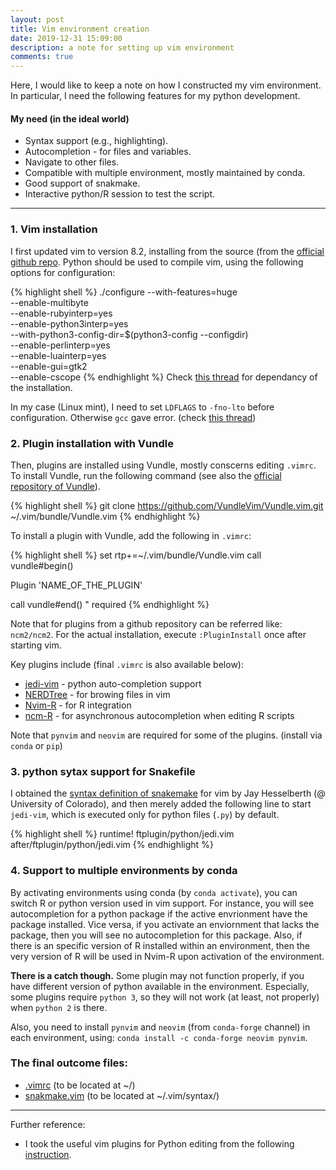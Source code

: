 ```yaml
---
layout: post
title: Vim environment creation
date: 2019-12-31 15:09:00
description: a note for setting up vim environment
comments: true
---
```



Here, I would like to keep a note on how I constructed my vim environment.
In particular, I need the following features for my python development.


#### My need (in the ideal world)
<ul>
    <li> Syntax support (e.g., highlighting). </li>
    <li> Autocompletion - for files and variables. </li>
    <li> Navigate to other files.</li>
    <li> Compatible with multiple environment, mostly maintained by conda.</li>
    <li> Good support of snakmake.</li>
    <li> Interactive python/R session to test the script.</li>
</ul>


<hr>

<h3> 1. Vim installation </h3>

I first updated vim to version 8.2, installing from the source (from the <a href="https://github.com/vim/vim">official github repo</a>.
Python should be used to compile vim, using the following options for configuration:

{% highlight shell %}
./configure --with-features=huge \
            --enable-multibyte \
            --enable-rubyinterp=yes \
            --enable-python3interp=yes \
            --with-python3-config-dir=$(python3-config --configdir) \
            --enable-perlinterp=yes \
            --enable-luainterp=yes \
            --enable-gui=gtk2 \
            --enable-cscope
{% endhighlight %}
Check <a href="https://github.com/ycm-core/YouCompleteMe/wiki/Building-Vim-from-source">this thread</a> for dependancy of the installation.

In my case (Linux mint), I need to set `LDFLAGS` to `-fno-lto` before configuration.
Otherwise `gcc` gave error. (check <a href="https://github.com/halide/Halide/issues/2713">this thread</a>)


<h3> 2. Plugin installation with Vundle </h3>

Then, plugins are installed using Vundle, mostly conscerns editing `.vimrc`. 
To install Vundle, run the following command (see also the <a href="https://github.com/VundleVim/Vundle.vim">official repository of Vundle</a>).

{% highlight shell %}
git clone https://github.com/VundleVim/Vundle.vim.git ~/.vim/bundle/Vundle.vim
{% endhighlight %}

To install a plugin with Vundle, add the following in `.vimrc`:

{% highlight shell %}
set rtp+=~/.vim/bundle/Vundle.vim
call vundle#begin()

Plugin 'NAME_OF_THE_PLUGIN'

call vundle#end()            " required
{% endhighlight %}

Note that for plugins from a github repository can be referred like: `ncm2/ncm2`.
For the actual installation, execute `:PluginInstall` once after starting vim.


Key plugins include (final `.vimrc` is also available below):

<ul>
  <li><a href="https://github.com/davidhalter/jedi-vim">jedi-vim</a> - python auto-completion support</li>
  <li><a href="https://github.com/preservim/nerdtree">NERDTree</a> - for browing files in vim</li>
  <li><a href="https://github.com/jalvesaq/Nvim-R">Nvim-R</a> - for R integration </li>
  <li><a href="https://github.com/gaalcaras/ncm-R">ncm-R</a> - for asynchronous autocompletion when editing R scripts </li>
</ul>

Note that `pynvim` and `neovim` are required for some of the plugins. (install via `conda` or `pip`)

<h3> 3. python sytax support for Snakefile </h3>

I obtained the <a href="https://bitbucket.org/jayhesselberth/snakemake/src/master/misc/vim/syntax/snakemake.vim">syntax definition of snakemake</a> for vim by Jay Hesselberth (@ University of Colorado), and then merely added the following line to start `jedi-vim`, which is executed only for python files (`.py`) by default.

{% highlight shell %}
runtime! ftplugin/python/jedi.vim after/ftplugin/python/jedi.vim
{% endhighlight %}



<h3> 4. Support to multiple environments by conda </h3>

By activating environments using conda (by `conda activate`), you can switch R or python version used in vim support.
For instance, you will see autocompletion for a python package if the active envrionment have the package installed.
Vice versa, if you activate an enviornment that lacks the package, then you will see no autocompletion for this package.
Also, if there is an specific version of R installed within an environment, then the very version of R will be used in Nvim-R upon activation of the environment.

<strong>There is a catch though.</strong> Some plugin may not function properly, if you have different version of python available in the environment.
Especially, some plugins require `python 3`, so they will not work (at least, not properly) when `python 2` is there.

Also, you need to install `pynvim` and `neovim` (from `conda-forge` channel) in each environment, using: `conda install -c conda-forge neovim pynvim`.


<h3> The final outcome files: </h3>

<ul>
    <li> <a href="/assets/scripts/vimrc">.vimrc</a> (to be located at ~/)</li>
    <li> <a href="/assets/scripts/snakemake.vim">snakmake.vim</a> (to be located at ~/.vim/syntax/) </li>
</ul>



<hr>

Further reference:

<ul>
  <li> I took the useful vim plugins for Python editing from the following <a href="https://realpython.com/vim-and-python-a-match-made-in-heaven/"> instruction</a>.</li>
</ul>


